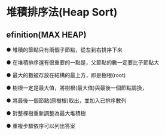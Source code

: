 #   堆積排序法(Heap Sort) 
  
## efinition(MAX HEAP) 
  
● 堆積的節點只有兩個子節點，從左到右排序下來 

● 在堆積排序還有很重要的一點是，父節點的數一定要比子節點大 

● 最大的數被存放在結構的最上方，即是樹根(root) 

● 樹根一定是最大值，將樹根(最大值)與最後一個節點調換， 

● 將最後一個節點(原樹根)取出，並加入已排序數列 

● 對整棵樹重新調整為最大堆積樹 

● 重複步驟依序可以列出答案
